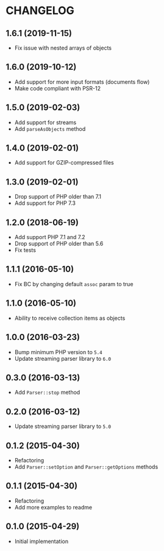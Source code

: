 CHANGELOG
=========

## 1.6.1 (2019-11-15)
* Fix issue with nested arrays of objects 

## 1.6.0 (2019-10-12)
* Add support for more input formats (documents flow)
* Make code compliant with PSR-12

## 1.5.0 (2019-02-03)
* Add support for streams
* Add `parseAsObjects` method

## 1.4.0 (2019-02-01)
* Add support for GZIP-compressed files

## 1.3.0 (2019-02-01)
* Drop support of PHP older than 7.1
* Add support for PHP 7.3

## 1.2.0 (2018-06-19)
* Add support PHP 7.1 and 7.2
* Drop support of PHP older than 5.6
* Fix tests

## 1.1.1 (2016-05-10)
* Fix BC by changing default `assoc` param to true

## 1.1.0 (2016-05-10)
* Ability to receive collection items as objects

## 1.0.0 (2016-03-23)
* Bump minimum PHP version to `5.4`
* Update streaming parser library to `6.0`

## 0.3.0 (2016-03-13)
* Add `Parser::stop` method

## 0.2.0 (2016-03-12)
* Update streaming parser library to `5.0`

## 0.1.2 (2015-04-30)
* Refactoring
* Add `Parser::setOption` and `Parser::getOptions` methods

## 0.1.1 (2015-04-30)
* Refactoring
* Add more examples to readme

## 0.1.0 (2015-04-29)
* Initial implementation